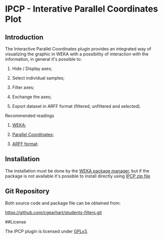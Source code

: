 # IPCP - Interative Parallel Coordinates Plot

## Introduction

The Interactive Parallel Coordinates plugin provides an integrated way of visualizing the graphic in WEKA with a possibility of interaction with the information, in general it's possible to:

1. Hide / Display axes;

2. Select individual samples;

3. Filter axes;

4. Exchange the axes;

5. Export dataset in ARFF format (filtered, unfiltered and selected).

Recommended readings

1. [WEKA](http://www.cs.waikato.ac.nz/ml/weka/);

2. [Parallel Coordinates](https://en.wikipedia.org/wiki/Parallel_coordinates);

3. [ARFF format](http://www.cs.waikato.ac.nz/ml/weka/arff.html).

## Installation

The installation must be done by the [WEKA package manager](https://weka.wikispaces.com/How+do+I+use+the+package+manager%3F), but if the package is not available it's possible to install directly using [IPCP zip file](https://google.com)

## Git Repository
Both source code and package file can be obtained from:

  https://github.com/cgearhart/students-filters.git

##License

The IPCP plugin is licensed under [GPLv3](https://github.com/glaubercini/ipcp/raw/master/LICENSE).
